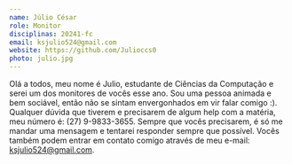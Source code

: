 ```yaml
---
name: Júlio César
role: Monitor
disciplinas: 20241-fc
email: ksjulio524@gmail.com
website: https://github.com/Julioccs0
photo: julio.jpg
---
```


Olá a todos, meu nome é Julio, estudante de Ciências da Computação e serei um
dos monitores de vocês esse ano. Sou uma pessoa animada e bem sociável, então
não se sintam envergonhados em vir falar comigo :). Qualquer dúvida que tiverem
e precisarem de algum help com a matéria, meu número é: (27) 9-9833-3655. Sempre
que vocês precisarem, é só me mandar uma mensagem e tentarei responder sempre
que possível. Vocês também podem entrar em contato comigo através
de meu e-mail:
<a href="mailto:ksjulio524@gmail.com">ksjulio524@gmail.com</a>.

